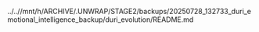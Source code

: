 ../..//mnt/h/ARCHIVE/.UNWRAP/STAGE2/backups/20250728_132733_duri_emotional_intelligence_backup/duri_evolution/README.md